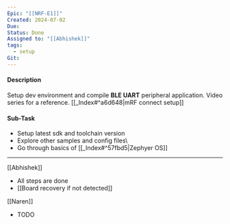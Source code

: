 ```yaml
---
Epic: "[[NRF-E1]]"
Created: 2024-07-02
Due:
Status: Done
Assigned to: "[[Abhishek]]"
tags:
  - setup
Git:
---
```

#### Description
Setup dev environment and compile **BLE UART** peripheral application.
Video series for a reference. [[_Index#^a6d648|mRF connect setup]]

#### Sub-Task
- Setup latest sdk and toolchain version
- Explore other samples and config files\
- Go through basics of [[_Index#^57fbd5|Zephyer OS]]

---
[[Abhishek]]
- All steps are done
- [[Board recovery if not detected]]

[[Naren]]
- TODO